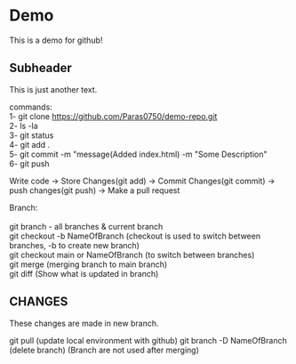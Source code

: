 # Demo

This is a demo for github!

## Subheader

This is just another text.

commands:  <br />
1- git clone https://github.com/Paras0750/demo-repo.git <br />
2- ls -la <br />
3- git status <br />
4- git add . <br />
5- git commit -m "message(Added index.html) -m "Some Description" <br />
6- git push <br />


Write code -> Store Changes(git add) -> Commit Changes(git commit) -> push changes(git push) -> Make a pull request

Branch: <br />
<br />
git branch - all branches & current branch <br />
git checkout -b NameOfBranch  (checkout is used to switch between branches, -b to create new branch) <br />
git checkout main or NameOfBranch (to switch between branches) <br />
git merge (merging branch to main branch) <br />
git diff (Show what is updated in branch) <br />

## CHANGES

These changes are made in new branch.

git pull (update local environment with github)
git branch -D NameOfBranch (delete branch) (Branch are not used after merging)
